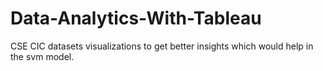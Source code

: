 # Data-Analytics-With-Tableau
CSE CIC datasets visualizations to get better insights which would help in the svm model.
